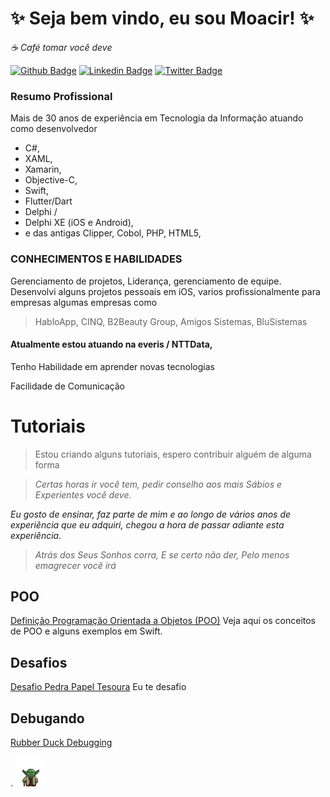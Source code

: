 # ✨ Seja bem vindo, eu sou Moacir! ✨
_☕ Café tomar você deve_


[![Github Badge](https://img.shields.io/badge/-Github-000?style=flat-square&logo=Github&logoColor=white&link=https://github.com/MoacirParticular/MoacirParticular)](https://github.com/MoacirParticular)
[![Linkedin Badge](https://img.shields.io/badge/-LinkedIn-blue?style=flat-square&logo=Linkedin&logoColor=white&link=https://www.linkedin.com/in/moacirlamego/)](https://www.linkedin.com/in/moacirlamego/)
[![Twitter Badge](https://img.shields.io/badge/-Twitter-1ca0f1?style=flat-square&labelColor=1ca0f1&logo=twitter&logoColor=white&link=https://twitter.com/LamegoMoacir)](https://twitter.com/LamegoMoacir)

### Resumo Profissional
Mais de 30 anos de experiência em Tecnologia da Informação atuando como desenvolvedor 
* C#, 
* XAML, 
* Xamarin, 
* Objective-C, 
* Swift, 
* Flutter/Dart
* Delphi / 
* Delphi XE (iOS e Android), 
* e das antigas Clipper, Cobol, PHP, HTML5, 

### CONHECIMENTOS E HABILIDADES

Gerenciamento de projetos, Liderança, gerenciamento de equipe. 
Desenvolvi alguns projetos pessoais em iOS, varios profissionalmente para empresas algumas empresas como 
> HabloApp, CINQ, B2Beauty Group, Amigos Sistemas, BluSistemas

#### Atualmente estou atuando na everis / NTTData, 

Tenho Habilidade em aprender novas tecnologias

Facilidade de Comunicação


# Tutoriais
> Estou criando alguns tutoriais, espero contribuir alguém de alguma forma

> _Certas horas ir você tem, pedir conselho aos mais Sábios e Experientes você deve._

_Eu gosto de ensinar, faz parte de mim e ao longo de vários anos de experiência que eu adquiri, chegou a hora de passar adiante esta experiência._

> _Atrás dos Seus Sonhos corra, E se certo não der, Pelo menos emagrecer você irá_

## POO
[Definição Programação Orientada a Objetos (POO)](https://github.com/MoacirParticular/POO-o-que-programa-o-orientada-a-objetos/blob/main/Arquivos/Definição-POO.md)
Veja aqui os conceitos de POO e alguns exemplos em Swift.


## Desafios
[Desafio Pedra Papel Tesoura](https://github.com/MoacirParticular/POO-o-que-programa-o-orientada-a-objetos/blob/main/Arquivos/Desafio%20PPT.md)
Eu te desafio 

## Debugando
[Rubber Duck Debugging](https://github.com/MoacirParticular/BreakPoint/blob/main/)





.
![](https://github.com/MoacirParticular/MoacirParticular/blob/main/Imagens/yoda.gif)

<!--
Difícil de ver é, Sempre em movimento está o futuro
--!>
 
